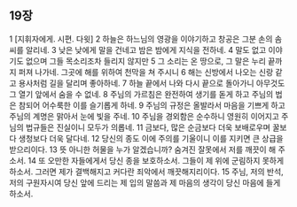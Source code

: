 ## 19장
1 [지휘자에게. 시편. 다윗]
2 하늘은 하느님의 영광을 이야기하고 창공은 그분 손의 솜씨를 알리네.
3 낮은 낮에게 말을 건네고 밤은 밤에게 지식을 전하네.
4 말도 없고 이야기도 없으며 그들 목소리조차 들리지 않지만
5 그 소리는 온 땅으로, 그 말은 누리 끝까지 퍼져 나가네. 그곳에 해를 위하여 천막을 쳐 주시니
6 해는 신방에서 나오는 신랑 같고 용사처럼 길을 달리며 좋아하네.
7 하늘 끝에서 나와 다시 끝으로 돌아가니 아무것도 그 열기 앞에서 숨을 수 없네.
8 주님의 가르침은 완전하여 생기를 돋게 하고 주님의 법은 참되어 어수룩한 이를 슬기롭게 하네.
9 주님의 규정은 올발라서 마음을 기쁘게 하고 주님의 계명은 맑아서 눈에 빛을 주네.
10 주님을 경외함은 순수하니 영원히 이어지고 주님의 법규들은 진실이니 모두가 의롭네.
11 금보다, 많은 순금보다 더욱 보배로우며 꿀보다 생청보다 더욱 달다네.
12 당신의 종도 이에 주의를 기울이니 이를 지키면 큰 상급을 받으리이다.
13 뜻 아니한 허물을 누가 알겠습니까? 숨겨진 잘못에서 저를 깨끗이 해 주소서.
14 또 오만한 자들에게서 당신 종을 보호하소서. 그들이 제 위에 군림하지 못하게 하소서. 그러면 제가 결백해지고 커다란 죄악에서 깨끗해지리이다.
15 주님, 저의 반석, 저의 구원자시여 당신 앞에 드리는 제 입의 말씀과 제 마음의 생각이 당신 마음에 들게 하소서.
